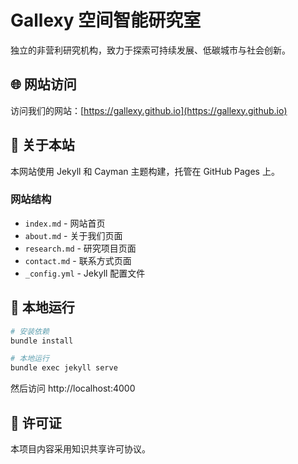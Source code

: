# Gallexy 空间智能研究室

独立的非营利研究机构，致力于探索可持续发展、低碳城市与社会创新。

## 🌐 网站访问

访问我们的网站：[https://gallexy.github.io](https://gallexy.github.io)

## 📖 关于本站

本网站使用 Jekyll 和 Cayman 主题构建，托管在 GitHub Pages 上。

### 网站结构
- `index.md` - 网站首页
- `about.md` - 关于我们页面
- `research.md` - 研究项目页面
- `contact.md` - 联系方式页面
- `_config.yml` - Jekyll 配置文件

## 🚀 本地运行

```bash
# 安装依赖
bundle install

# 本地运行
bundle exec jekyll serve
```

然后访问 http://localhost:4000

## 📝 许可证

本项目内容采用知识共享许可协议。